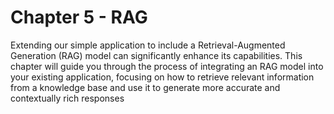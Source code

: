 # Chapter 5 - RAG

Extending our simple application to include a Retrieval-Augmented Generation (RAG) model can significantly enhance its capabilities. This chapter will guide you through the process of integrating an RAG model into your existing application, focusing on how to retrieve relevant information from a knowledge base and use it to generate more accurate and contextually rich responses